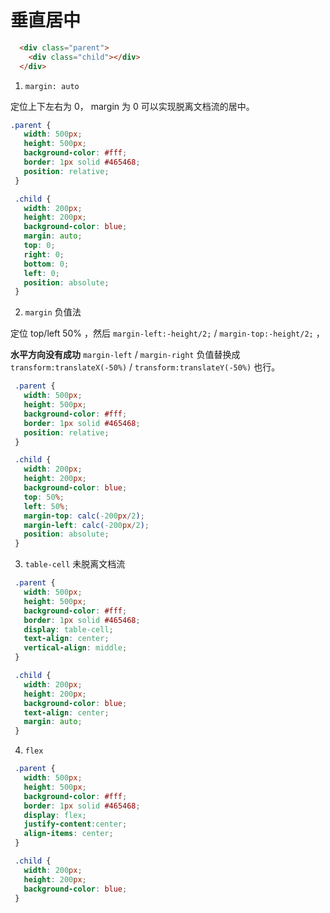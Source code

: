 # 垂直居中

```HTML
  <div class="parent">
    <div class="child"></div>
  </div>
```

1. `margin: auto`

定位上下左右为 0， margin 为 0 可以实现脱离文档流的居中。

```CSS
.parent {
   width: 500px;
   height: 500px;
   background-color: #fff;
   border: 1px solid #465468;
   position: relative;
 }

 .child {
   width: 200px;
   height: 200px;
   background-color: blue;
   margin: auto;
   top: 0;
   right: 0;
   bottom: 0;
   left: 0;
   position: absolute;
 }
```

2. `margin` 负值法
   
定位 top/left 50% ，然后 `margin-left:-height/2;` / `margin-top:-height/2;` ，

**水平方向没有成功** `margin-left` / `margin-right` 负值替换成 `transform:translateX(-50%)` / `transform:translateY(-50%)` 也行。

```CSS
 .parent {
   width: 500px;
   height: 500px;
   background-color: #fff;
   border: 1px solid #465468;
   position: relative;
 }

 .child {
   width: 200px;
   height: 200px;
   background-color: blue;
   top: 50%;
   left: 50%;
   margin-top: calc(-200px/2);
   margin-left: calc(-200px/2);
   position: absolute;
 }
```

3. `table-cell` 未脱离文档流

```CSS
 .parent {
   width: 500px;
   height: 500px;
   background-color: #fff;
   border: 1px solid #465468;
   display: table-cell;
   text-align: center;
   vertical-align: middle;
 }

 .child {
   width: 200px;
   height: 200px;
   background-color: blue;
   text-align: center;
   margin: auto;
 }
```

4. `flex`

```CSS
 .parent {
   width: 500px;
   height: 500px;
   background-color: #fff;
   border: 1px solid #465468;
   display: flex;
   justify-content:center;
   align-items: center;
 }

 .child {
   width: 200px;
   height: 200px;
   background-color: blue;
 }
```
